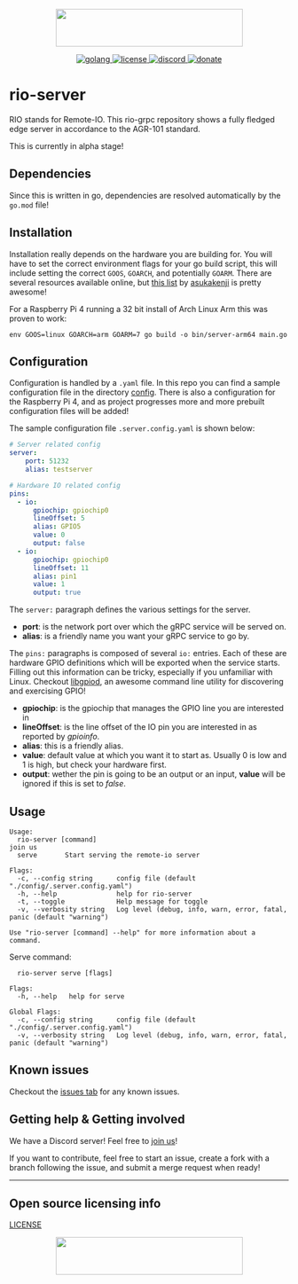 <p align="center">
    <img src="https://agrimel.org/wp-content/uploads/2022/07/Agrimel-Inc.-Main-Logo-2000x1500_cropped_white-337x68.png" width="337" height="68"/>
</p>   

<p align="center">
    <a href="https://go.dev/" target="_blank">
    <img src="https://img.shields.io/badge/go-%2300ADD8.svg?style=for-the-badge&logo=go&logoColor=white" alt="golang">
    <a href="./LICENSE" target="_blank">
    <img src="https://img.shields.io/github/license/SirFed/rio-server?style=for-the-badge" alt="license">
    <a href="https://discord.gg/E5XaRkMamn" target="_blank">
    <img src="https://img.shields.io/badge/Agrimel-5865F2?style=for-the-badge&logo=discord&logoColor=white" alt="discord">
    <a href="https://donorbox.org/agrimel-inc" target="_blank">
    <img src="https://img.shields.io/badge/sponsor-30363D?style=for-the-badge&logo=GitHub-Sponsors&logoColor=#EA4AAA" alt="donate"></a>
</p>

# rio-server
RIO stands for Remote-IO. This rio-grpc repository shows a fully fledged edge server in accordance to the AGR-101 standard.

This is currently in alpha stage!

## Dependencies

Since this is written in go, dependencies are resolved automatically by the `go.mod` file!

## Installation

Installation really depends on the hardware you are building for. You will have to set the correct environment flags for your go build script, this will include setting the correct `GOOS`, `GOARCH`, and potentially `GOARM`. There are several resources available online, but [this list](https://gist.github.com/asukakenji/f15ba7e588ac42795f421b48b8aede63) by [asukakenji](https://gist.github.com/asukakenji) is pretty awesome!

For a Raspberry Pi 4 running a 32 bit install of Arch Linux Arm this was proven to work:
```
env GOOS=linux GOARCH=arm GOARM=7 go build -o bin/server-arm64 main.go
```

## Configuration

Configuration is handled by a `.yaml` file. In this repo you can find a sample configuration file in the directory [config](./config/). There is also a configuration for the Raspberry Pi 4, and as project progresses more and more prebuilt configuration files will be added!

The sample configuration file `.server.config.yaml` is shown below:

```yaml
# Server related config
server:
    port: 51232
    alias: testserver

# Hardware IO related config
pins:
  - io:
      gpiochip: gpiochip0
      lineOffset: 5
      alias: GPIO5
      value: 0
      output: false
  - io:
      gpiochip: gpiochip0
      lineOffset: 11
      alias: pin1
      value: 1
      output: true

```

The `server:` paragraph defines the various settings for the server.
 - **port**: is the network port over which the gRPC service will be served on.
 - **alias**: is a friendly name you want your gRPC service to go by.

The `pins:` paragraphs is composed of several `io:` entries. Each of these are hardware GPIO definitions which will be exported when the service starts. Filling out this information can be tricky, especially if you unfamiliar with Linux. Checkout [libgpiod](https://github.com/brgl/libgpiod), an awesome command line utility for discovering and exercising GPIO!
 - **gpiochip**: is the gpiochip that manages the GPIO line you are interested in
 - **lineOffset**: is the line offset of the IO pin you are interested in as reported by *gpioinfo*. 
 - **alias**: this is a friendly alias.
 - **value**: default value at which you want it to start as. Usually 0 is low and 1 is high, but check your hardware first.
 - **output**: wether the pin is going to be an output or an input, **value** will be ignored if this is set to *false*.

## Usage
```
Usage:
  rio-server [command]
join us
  serve       Start serving the remote-io server

Flags:
  -c, --config string      config file (default "./config/.server.config.yaml")
  -h, --help               help for rio-server
  -t, --toggle             Help message for toggle
  -v, --verbosity string   Log level (debug, info, warn, error, fatal, panic (default "warning")

Use "rio-server [command] --help" for more information about a command.
```

Serve command:
```
  rio-server serve [flags]

Flags:
  -h, --help   help for serve

Global Flags:
  -c, --config string      config file (default "./config/.server.config.yaml")
  -v, --verbosity string   Log level (debug, info, warn, error, fatal, panic (default "warning")
```

## Known issues

Checkout the [issues tab](https://github.com/agrimel-0/rio-server/issues) for any known issues.

## Getting help & Getting involved

We have a Discord server! Feel free to [join us](https://discord.gg/E5XaRkMamn)!

If you want to contribute, feel free to start an issue, create a fork with a branch following the issue, and submit a merge request when ready! 

----

## Open source licensing info
[LICENSE](LICENSE)

<p align="center">
    <img src="https://agrimel.org/wp-content/uploads/2022/07/Agrimel-Inc.-Main-Logo-2000x1500_cropped_white-337x68.png" width="337/2" height="68/2"/>
</p>   

